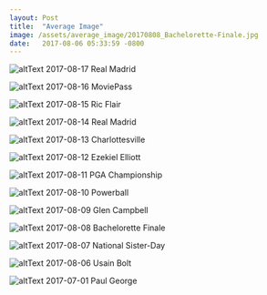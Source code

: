 ```yaml
---
layout: Post
title:  "Average Image"
image: /assets/average_image/20170808_Bachelorette-Finale.jpg
date:   2017-08-06 05:33:59 -0800
---
```


![altText](/assets/average_image/20170817_Real-Madrid.jpg)
2017-08-17 Real Madrid

![altText](/assets/average_image/20170816_MoviePass.jpg)
2017-08-16 MoviePass

![altText](/assets/average_image/20170815_Ric-Flair.jpg)
2017-08-15 Ric Flair

![altText](/assets/average_image/20170814_Real-Madrid.jpg)
2017-08-14 Real Madrid

![altText](/assets/average_image/20170813_Charlottesville.jpg)
2017-08-13 Charlottesville

![altText](/assets/average_image/20170812_Ezekiel-Elliott.jpg)
2017-08-12 Ezekiel Elliott

![altText](/assets/average_image/20170811_PGA-Championship.jpg)
2017-08-11 PGA Championship

![altText](/assets/average_image/20170810_Powerball.jpg)
2017-08-10 Powerball

![altText](/assets/average_image/20170809_Glen-Campbell.jpg)
2017-08-09 Glen Campbell

![altText](/assets/average_image/20170808_Bachelorette-Finale.jpg)
2017-08-08 Bachelorette Finale

![altText](/assets/average_image/20170807_National-Sister-Day.jpg)
2017-08-07 National Sister-Day

![altText](/assets/average_image/20170806_Usain-Bolt.jpg)
2017-08-06 Usain Bolt

![altText](/assets/average_image/20170701_Paul-George.jpg)
2017-07-01 Paul George
